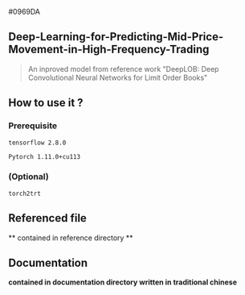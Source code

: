 #0969DA
## Deep-Learning-for-Predicting-Mid-Price-Movement-in-High-Frequency-Trading
>An inproved model from reference work "DeepLOB: Deep Convolutional Neural Networks for Limit Order Books" 

## How to use it ?
### Prerequisite
```
tensorflow 2.8.0
```
```
Pytorch 1.11.0+cu113
```
### (Optional)
```
torch2trt
```

## Referenced file
** contained in reference directory **

## Documentation
**contained in documentation directory written in traditional chinese**
